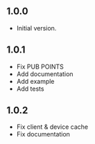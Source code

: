 ## 1.0.0
- Initial version.

## 1.0.1
- Fix PUB POINTS
- Add documentation
- Add example
- Add tests

## 1.0.2
- Fix client & device cache
- Fix documentation